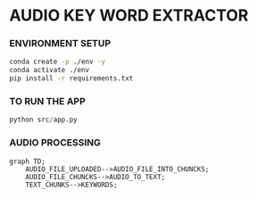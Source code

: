 # AUDIO KEY WORD EXTRACTOR

### ENVIRONMENT SETUP
```bash
conda create -p ./env -y
conda activate ./env
pip install -r requirements.txt
```

### TO RUN THE APP
```python
python src/app.py
```

### AUDIO PROCESSING
```mermaid
graph TD;
    AUDIO_FILE_UPLOADED-->AUDIO_FILE_INTO_CHUNCKS;
    AUDIO_FILE_CHUNCKS-->AUDIO_TO_TEXT;
    TEXT_CHUNKS-->KEYWORDS;
```

